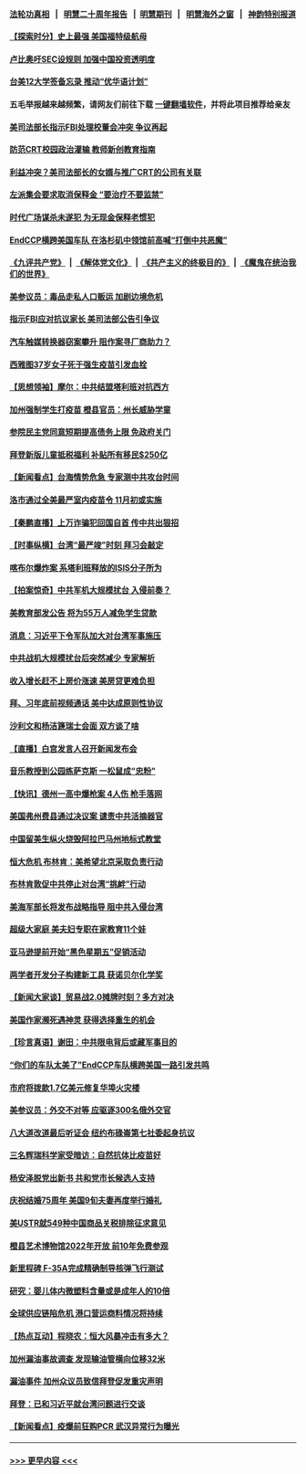 #### [法轮功真相](https://github.com/gfw-breaker/truth/blob/master/README.md?t=0) &nbsp;&nbsp;|&nbsp;&nbsp; [明慧二十周年报告](https://github.com/gfw-breaker/mh-reports/blob/master/README.md?t=0) &nbsp;&nbsp;|&nbsp;&nbsp;[明慧期刊](https://github.com/gfw-breaker/mh-qikan) &nbsp;&nbsp;|&nbsp;&nbsp; [明慧海外之窗](https://github.com/gfw-breaker/mh-news/blob/master/README.md?t=0) &nbsp;&nbsp;|&nbsp;&nbsp; [神韵特别报道](https://github.com/gfw-breaker/mh-news/blob/master/shenyun.md?t=0)
#### [【探索时分】史上最强 美国福特级航母](../pages/nsc412/n13286350.md?t=10072201) 
#### [卢比奥吁SEC设规则 加强中国投资透明度](../pages/nsc412/n13287838.md?t=10072201) 
#### [台美12大学签备忘录 推动“优华语计划”](../pages/nsc412/n13287127.md?t=10072201) 
#### 五毛举报越来越频繁，请网友们前往下载 [一键翻墙软件](https://github.com/gfw-breaker/ssr-accounts)，并将此项目推荐给亲友
#### [美司法部长指示FBI处理校董会冲突 争议再起](../pages/nsc412/n13287275.md?t=10072201) 
#### [防范CRT校园政治灌输 教师新创教育指南](../pages/nsc412/n13287500.md?t=10072201) 
#### [利益冲突？美司法部长的女婿与推广CRT的公司有关联](../pages/nsc412/n13287240.md?t=10072201) 
#### [左派集会要求取消保释金 “要治疗不要监禁”](../pages/nsc412/n13287256.md?t=10072201) 
#### [时代广场谋杀未遂犯 为无现金保释老惯犯](../pages/nsc412/n13287249.md?t=10072201) 
#### [EndCCP横跨美国车队  在洛杉矶中领馆前高喊“打倒中共恶魔”](../pages/nsc412/n13287267.md?t=10072201) 
#### [《九评共产党》](https://github.com/begood0513/9ping.md/blob/master/README.md) &nbsp;|&nbsp; [《解体党文化》](../../../../jtdwh.md/blob/master/README.md)  &nbsp;|&nbsp; [《共产主义的终极目的》](../../../../gczydzjmd.md/blob/master/README.md) &nbsp;|&nbsp; [《魔鬼在统治我们的世界》](../../../../mgztzwmdsj.md/blob/master/README.md) 
#### [美参议员：毒品走私人口贩运 加剧边境危机](../pages/nsc412/n13287201.md?t=10072201) 
#### [指示FBI应对抗议家长 美司法部公告引争议](../pages/nsc412/n13286866.md?t=10072201) 
#### [汽车触媒转换器窃案攀升 阻作案寻厂商助力？](../pages/nsc412/n13287199.md?t=10072201) 
#### [西雅图37岁女子死于强生疫苗引发血栓](../pages/nsc412/n13286841.md?t=10072201) 
#### [【思想领袖】摩尔：中共结盟塔利班对抗西方](../pages/nsc412/n13239387.md?t=10072201) 
#### [加州强制学生打疫苗 橙县官员：州长威胁学童](../pages/nsc412/n13286909.md?t=10072201) 
#### [参院民主党同意短期提高债务上限 免政府关门](../pages/nsc412/n13286543.md?t=10072201) 
#### [拜登新版儿童抵税福利 补贴所有移民$250亿](../pages/nsc412/n13286600.md?t=10072201) 
#### [【新闻看点】台海情势危急 专家测中共攻台时间](../pages/nsc412/n13286544.md?t=10072201) 
#### [洛市通过全美最严室内疫苗令 11月初或实施](../pages/nsc412/n13286873.md?t=10072201) 
#### [【秦鹏直播】上万诈骗犯回国自首 传中共出狠招](../pages/nsc412/n13286596.md?t=10072201) 
#### [【时事纵横】台湾“最严竣”时刻 拜习会敲定](../pages/nsc412/n13286570.md?t=10072201) 
#### [喀布尔爆炸案 系塔利班释放的ISIS分子所为](../pages/nsc412/n13286582.md?t=10072201) 
#### [【拍案惊奇】中共军机大规模扰台 入侵前奏？](../pages/nsc412/n13284472.md?t=10072201) 
#### [美教育部发公告 将为55万人减免学生贷款](../pages/nsc412/n13286285.md?t=10072201) 
#### [消息：习近平下令军队加大对台湾军事施压](../pages/nsc412/n13286440.md?t=10072201) 
#### [中共战机大规模扰台后突然减少 专家解析](../pages/nsc412/n13285840.md?t=10072201) 
#### [收入增长赶不上房价涨速 美房贷更难负担](../pages/nsc412/n13285586.md?t=10072201) 
#### [拜、习年底前视频通话 美中达成原则性协议](../pages/nsc412/n13286343.md?t=10072201) 
#### [沙利文和杨洁篪瑞士会面 双方谈了啥](../pages/nsc412/n13285625.md?t=10072201) 
#### [【直播】白宫发言人召开新闻发布会](../pages/nsc412/n13286384.md?t=10072201) 
#### [音乐教授到公园练萨克斯 一松鼠成“忠粉”](../pages/nsc412/n13285230.md?t=10072201) 
#### [【快讯】德州一高中爆枪案 4人伤 枪手落网](../pages/nsc412/n13286188.md?t=10072201) 
#### [美国弗州费县通过决议案 谴责中共活摘器官](../pages/nsc412/n13286162.md?t=10072201) 
#### [中国留美生纵火烧毁阿拉巴马州地标式教堂](../pages/nsc412/n13286284.md?t=10072201) 
#### [恒大危机 布林肯：美希望北京采取负责行动](../pages/nsc412/n13286248.md?t=10072201) 
#### [布林肯敦促中共停止对台湾“挑衅”行动](../pages/nsc412/n13286189.md?t=10072201) 
#### [美海军部长将发布战略指导 阻中共入侵台湾](../pages/nsc412/n13285932.md?t=10072201) 
#### [超级大家庭 美夫妇专职在家教育11个娃](../pages/nsc412/n13284968.md?t=10072201) 
#### [亚马逊提前开始“黑色星期五”促销活动](../pages/nsc412/n13285691.md?t=10072201) 
#### [两学者开发分子构建新工具 获诺贝尔化学奖](../pages/nsc412/n13285529.md?t=10072201) 
#### [【新闻大家谈】贸易战2.0摊牌时刻？多方对决](../pages/nsc412/n13285443.md?t=10072201) 
#### [美国作家濒死遇神灵 获得选择重生的机会](../pages/nsc412/n13284919.md?t=10072201) 
#### [【珍言真语】谢田：中共限电背后或藏军事目的](../pages/nsc412/n13279137.md?t=10072201) 
#### [“你们的车队太美了”EndCCP车队横跨美国一路引发共鸣](../pages/nsc412/n13284564.md?t=10072201) 
#### [市府将拨款1.7亿美元修复华埠火灾楼](../pages/nsc412/n13284595.md?t=10072201) 
#### [美参议员：外交不对等 应驱逐300名俄外交官](../pages/nsc412/n13284469.md?t=10072201) 
#### [八大道改道最后听证会 纽约布碌崙第七社委起身抗议](../pages/nsc412/n13284571.md?t=10072201) 
#### [三名辉瑞科学家受暗访：自然抗体比疫苗好](../pages/nsc412/n13284613.md?t=10072201) 
#### [杨安泽脱党出新书 共和党市长候选人支持](../pages/nsc412/n13284616.md?t=10072201) 
#### [庆祝结婚75周年 美国9旬夫妻再度举行婚礼](../pages/nsc412/n13284548.md?t=10072201) 
#### [美USTR就549种中国商品关税排除征求意见](../pages/nsc412/n13284311.md?t=10072201) 
#### [橙县艺术博物馆2022年开放 前10年免费参观](../pages/nsc412/n13284512.md?t=10072201) 
#### [新里程碑 F-35A完成精确制导核弹飞行测试](../pages/nsc412/n13283943.md?t=10072201) 
#### [研究：婴儿体内微塑料含量或是成年人的10倍](../pages/nsc412/n13284089.md?t=10072201) 
#### [全球供应链陷危机 港口营运商料情况将持续](../pages/nsc412/n13284432.md?t=10072201) 
#### [【热点互动】程晓农：恒大风暴冲击有多大？](../pages/nsc412/n13283713.md?t=10072201) 
#### [加州漏油事故调查 发现输油管横向位移32米](../pages/nsc412/n13283932.md?t=10072201) 
#### [漏油事件 加州众议员致信拜登促发重灾声明](../pages/nsc412/n13284277.md?t=10072201) 
#### [拜登：已和习近平就台湾问题进行交谈](../pages/nsc412/n13284200.md?t=10072201) 
#### [【新闻看点】疫爆前狂购PCR 武汉异常行为曝光](../pages/nsc412/n13283950.md?t=10072201) 

----
#### [ >>> 更早内容 <<< ](../indexes/nsc412-earlier.md)
